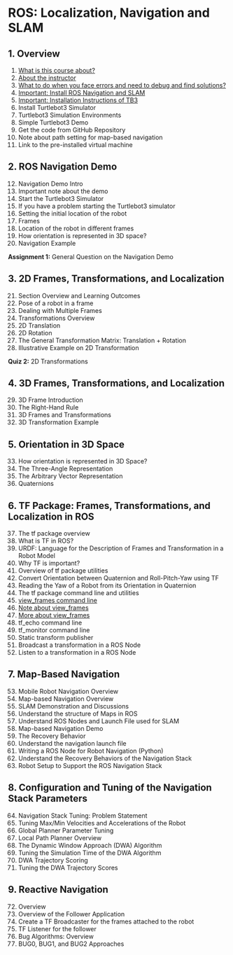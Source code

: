 # ROS: Localization, Navigation and SLAM




## 1. Overview

1. [What is this course about?](#)
2. [About the instructor](#)
3. [What to do when you face errors and need to debug and find solutions?](#)
4. [Important: Install ROS Navigation and SLAM](#)
5. [Important: Installation Instructions of TB3](#)
6. Install Turtlebot3 Simulator
7. Turtlebot3 Simulation Environments
8. Simple Turtlebot3 Demo
9. Get the code from GitHub Repository
10. Note about path setting for map-based navigation
11. Link to the pre-installed virtual machine

## 2. ROS Navigation Demo

12. Navigation Demo Intro
13. Important note about the demo
14. Start the Turtlebot3 Simulator
15. If you have a problem starting the Turtlebot3 simulator
16. Setting the initial location of the robot
17. Frames
18. Location of the robot in different frames
19. How orientation is represented in 3D space?
20. Navigation Example

**Assignment 1:** General Question on the Navigation Demo

## 3. 2D Frames, Transformations, and Localization

21. Section Overview and Learning Outcomes
22. Pose of a robot in a frame
23. Dealing with Multiple Frames
24. Transformations Overview
25. 2D Translation
26. 2D Rotation
27. The General Transformation Matrix: Translation + Rotation
28. Illustrative Example on 2D Transformation

**Quiz 2:** 2D Transformations

## 4. 3D Frames, Transformations, and Localization

29. 3D Frame Introduction
30. The Right-Hand Rule
31. 3D Frames and Transformations
32. 3D Transformation Example

## 5. Orientation in 3D Space

33. How orientation is represented in 3D Space?
34. The Three-Angle Representation
35. The Arbitrary Vector Representation
36. Quaternions

## 6. TF Package: Frames, Transformations, and Localization in ROS

37. The tf package overview
38. What is TF in ROS?
39. URDF: Language for the Description of Frames and Transformation in a Robot Model
40. Why TF is important?
41. Overview of tf package utilities
42. Convert Orientation between Quaternion and Roll-Pitch-Yaw using TF
43. Reading the Yaw of a Robot from its Orientation in Quaternion
44. The tf package command line and utilities
45. [view_frames command line](#)
46. [Note about view_frames](#)
47. [More about view_frames](#)
48. tf_echo command line
49. tf_monitor command line
50. Static transform publisher
51. Broadcast a transformation in a ROS Node
52. Listen to a transformation in a ROS Node

## 7. Map-Based Navigation

53. Mobile Robot Navigation Overview
54. Map-based Navigation Overview
55. SLAM Demonstration and Discussions
56. Understand the structure of Maps in ROS
57. Understand ROS Nodes and Launch File used for SLAM
58. Map-based Navigation Demo
59. The Recovery Behavior
60. Understand the navigation launch file
61. Writing a ROS Node for Robot Navigation (Python)
62. Understand the Recovery Behaviors of the Navigation Stack
63. Robot Setup to Support the ROS Navigation Stack

## 8. Configuration and Tuning of the Navigation Stack Parameters

64. Navigation Stack Tuning: Problem Statement
65. Tuning Max/Min Velocities and Accelerations of the Robot
66. Global Planner Parameter Tuning
67. Local Path Planner Overview
68. The Dynamic Window Approach (DWA) Algorithm
69. Tuning the Simulation Time of the DWA Algorithm
70. DWA Trajectory Scoring
71. Tuning the DWA Trajectory Scores

## 9. Reactive Navigation

72. Overview
73. Overview of the Follower Application
74. Create a TF Broadcaster for the frames attached to the robot
75. TF Listener for the follower
76. Bug Algorithms: Overview
77. BUG0, BUG1, and BUG2 Approaches
